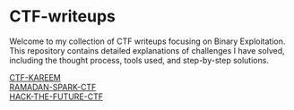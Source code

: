 # CTF-writeups
Welcome to my collection of CTF writeups focusing on Binary Exploitation. This repository contains detailed explanations of challenges I have solved, including the thought process, tools used, and step-by-step solutions.
  
[CTF-KAREEM](https://github.com/Dhiasaid/CTF-writeups/tree/main/CTF-kareem)<br>
[RAMADAN-SPARK-CTF](https://github.com/Dhiasaid/CTF-writeups/tree/main/RAMADHAN-SPARK-CTF)<br>
[HACK-THE-FUTURE-CTF](https://github.com/Dhiasaid/CTF-writeups/tree/main/HACK-THE-FUTURE-CTF)<br>

